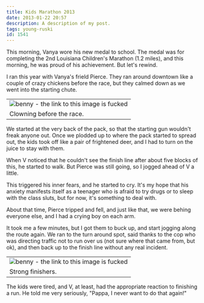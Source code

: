 ```yaml
---
title: Kids Marathon 2013
date: 2013-01-22 20:57
description: A description of my post.
tags: young-ruski
id: 1541
---
```

This morning, Vanya wore his new medal to school.  The medal was for completing the 2nd Louisiana Children's Marathon (1.2 miles), and this morning, he was proud of his achievement.  But let's rewind.

I ran this year with Vanya's frield Pierce.  They ran around downtown like a couple of crazy chickens before the race, but they calmed down as we went into the starting chute.
<span class="spanEndPreview">&nbsp;</span>
<table class="alignright" width="340px"><tr><td><img src="http://theskinnyonbenny.com/img/kidmaratho2.JPG" alt="benny - the link to this image is fucked" /></td></tr><tr><td caption">Clowning before the race.</td></tr></table>

We started at the very back of the pack, so that the starting gun wouldn't freak anyone out.  Once we plodded up to where the pack started to spread out, the kids took off like a pair of frightened deer, and I had to turn on the juice to stay with them. 

When V noticed that he couldn't see the finish line after about five blocks of this, he started to walk.  But Pierce was still going, so I jogged ahead of V a little.

This triggered his inner fears, and he started to cry.  It's my hope that his anxiety manifests itself as a teenager who is afraid to try drugs or to sleep with the class sluts, but for now, it's something to deal with.

About that time, Pierce tripped and fell, and just like that, we were behing everyone else, and I had a crying boy on each arm.

It took me a few minutes, but I got them to buck up, and start jogging along the route again.  We ran to the turn around spot, said thanks to the cop who was directing traffic not to run over us (not sure where that came from, but ok), and then back up to the finish line without any real incident.

<table class="alignright" width="340px"><tr><td><img src="http://theskinnyonbenny.com/img/kidmarathon1.JPG" alt="benny - the link to this image is fucked" /></td></tr><tr><td caption">Strong finishers.</td></tr></table>


The kids were tired, and V, at least, had the appropriate reaction to finishing a run.  He told me very seriously, "Pappa, I never want to do that again!"
